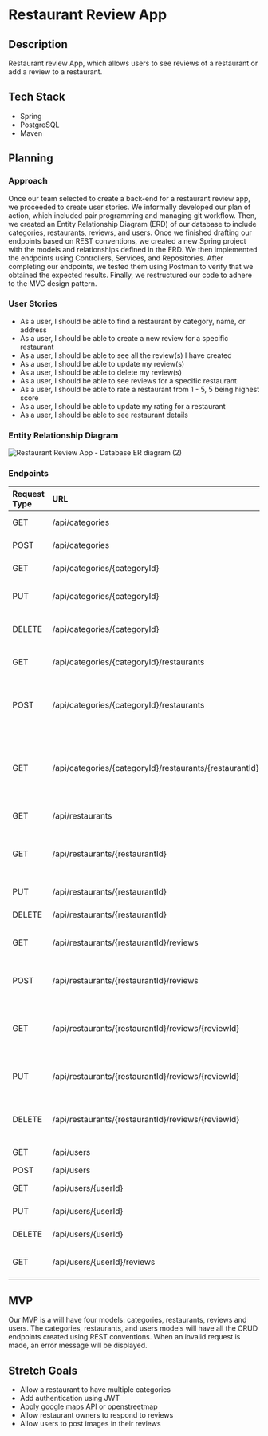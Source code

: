 # Restaurant Review App

## Description

Restaurant review App, which allows users to see reviews of a restaurant or add a review to a restaurant.

## Tech Stack
* Spring 
* PostgreSQL
* Maven

## Planning
### Approach

Once our team selected to create a back-end for a restaurant review app, we proceeded to create user stories. We informally developed our plan of action, which included pair programming and managing git workflow. Then, we created an Entity Relationship Diagram (ERD) of our database to include categories, restaurants, reviews, and users. 
Once we finished drafting our endpoints based on REST conventions, we created a new Spring project with the models and relationships defined in the ERD.
We then implemented the endpoints using Controllers, Services, and Repositories.
After completing our endpoints, we tested them using Postman to verify that we obtained the expected results. Finally, we restructured our code to adhere to the MVC design pattern.    

### User Stories

- As a user, I should be able to find a restaurant by category, name, or address
- As a user, I should be able to create a new review for a specific restaurant
- As a user, I should be able to see all the review(s) I have created
- As a user, I should be able to update my review(s)
- As a user, I should be able to delete my review(s)
- As a user, I should be able to see reviews for a specific restaurant
- As a user, I should be able to rate a restaurant from 1 - 5, 5 being highest score
- As a user, I should be able to update my rating for a restaurant
- As a user, I should be able to see restaurant details

### Entity Relationship Diagram

![Restaurant Review App - Database ER diagram (2)](https://user-images.githubusercontent.com/94083595/148434095-c81b6d37-cc6d-4ec6-8f1c-42934b1a430a.png)




### Endpoints

| Request Type | URL                                                        | Functionality                                                       |
| :----------- |:-----------------------------------------------------------|:--------------------------------------------------------------------|
| GET          | /api/categories                                            | get all the categories                                              |
| POST         | /api/categories                                            | create a category                                                   |
| GET          | /api/categories/{categoryId}                               | get a specific category                                             |
| PUT          | /api/categories/{categoryId}                               | update a specific category                                          |
| DELETE       | /api/categories/{categoryId}                               | delete a specific category                                          |
| GET          | /api/categories/{categoryId}/restaurants                   | List all restaurants in category                                    |
| POST         | /api/categories/{categoryId}/restaurants                   | Creates a new restaurant in the given category                      |
| GET          | /api/categories/{categoryId}/restaurants/{restaurantId}    | Gets a single restaurant with the given restaurantId and categoryId |
| GET          | /api/restaurants                                           | Gets all restaurants                                                |
| GET          | /api/restaurants/{restaurantId}                            | Gets a single restaurant with the given restaurantId                |
| PUT          | /api/restaurants/{restaurantId}                            | Updates a restaurant                                                |
| DELETE       | /api/restaurants/{restaurantId}                            | Deletes a restaurant                                                |
| GET          | /api/restaurants/{restaurantId}/reviews                    | List all reviews in restaurant                                      |
| POST         | /api/restaurants/{restaurantId}/reviews                    | Creates a new review in the given restaurant                        |
| GET          | /api/restaurants/{restaurantId}/reviews/{reviewId}         | Gets a single review with the given restaurantId and reviewId       |
| PUT          | /api/restaurants/{restaurantId}/reviews/{reviewId}         | Updates a review for a restaurant by reviewId                       |
| DELETE       | /api/restaurants/{restaurantId}/reviews/{reviewId}         | Deletes a review for a restaurant by reviewId                       |
| GET          | /api/users                                                 | Gets all the users                                                  |
| POST         | /api/users                                                 | Create a user                                                       |
| GET          | /api/users/{userId}                                        | Get a specific user                                                 |
| PUT          | /api/users/{userId}                                        | Update a specific user                                              |
| DELETE       | /api/users/{userId}                                        | Delete a specific user                                              |
| GET          | /api/users/{userId}/reviews                                | Get all reviews from a given user                                   |


## MVP

Our MVP is a will have four models: categories, restaurants, reviews and users. The categories, restaurants, and users models will have all the CRUD endpoints created using REST conventions. When an invalid request is made, an error message will be displayed.

## Stretch Goals

- Allow a restaurant to have multiple categories
- Add authentication using JWT
- Apply google maps API or openstreetmap
- Allow restaurant owners to respond to reviews
- Allow users to post images in their reviews


